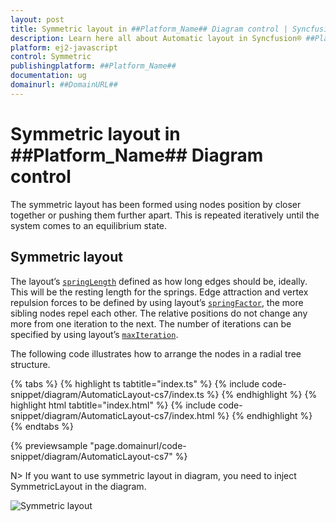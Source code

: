 ```yaml
---
layout: post
title: Symmetric layout in ##Platform_Name## Diagram control | Syncfusion®
description: Learn here all about Automatic layout in Syncfusion® ##Platform_Name## Diagram control of Syncfusion Essential® JS 2 and more.
platform: ej2-javascript
control: Symmetric 
publishingplatform: ##Platform_Name##
documentation: ug
domainurl: ##DomainURL##
---
```


# Symmetric layout in ##Platform_Name## Diagram control

The symmetric layout has been formed using nodes position by closer together or pushing them further apart. This is repeated iteratively until the system comes to an equilibrium state.

## Symmetric layout

The layout’s [`springLength`](../../api/diagram/layoutModel/#springlength) defined as how long edges should be, ideally. This will be the resting length for the springs. Edge attraction and vertex repulsion forces to be defined by using layout’s [`springFactor`](../../api/diagram/layoutModel/#springfactor), the more sibling nodes repel each other. The relative positions do not change any more from one iteration to the next. The number of iterations can be specified by using layout’s [`maxIteration`](../../api/diagram/layoutModel/#maxiteration).

The following code illustrates how to arrange the nodes in a radial tree structure.



{% tabs %}
{% highlight ts tabtitle="index.ts" %}
{% include code-snippet/diagram/AutomaticLayout-cs7/index.ts %}
{% endhighlight %}
{% highlight html tabtitle="index.html" %}
{% include code-snippet/diagram/AutomaticLayout-cs7/index.html %}
{% endhighlight %}
{% endtabs %}
        
{% previewsample "page.domainurl/code-snippet/diagram/AutomaticLayout-cs7" %}

N> If you want to use symmetric layout in diagram, you need to inject SymmetricLayout in the diagram.

![Symmetric layout](../images//symmetric.png)
